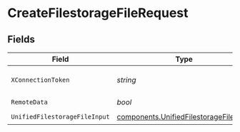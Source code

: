 # CreateFilestorageFileRequest


## Fields

| Field                                                                                            | Type                                                                                             | Required                                                                                         | Description                                                                                      |
| ------------------------------------------------------------------------------------------------ | ------------------------------------------------------------------------------------------------ | ------------------------------------------------------------------------------------------------ | ------------------------------------------------------------------------------------------------ |
| `XConnectionToken`                                                                               | *string*                                                                                         | :heavy_check_mark:                                                                               | The connection token                                                                             |
| `RemoteData`                                                                                     | *bool*                                                                                           | :heavy_check_mark:                                                                               | N/A                                                                                              |
| `UnifiedFilestorageFileInput`                                                                    | [components.UnifiedFilestorageFileInput](../../models/components/unifiedfilestoragefileinput.md) | :heavy_check_mark:                                                                               | N/A                                                                                              |